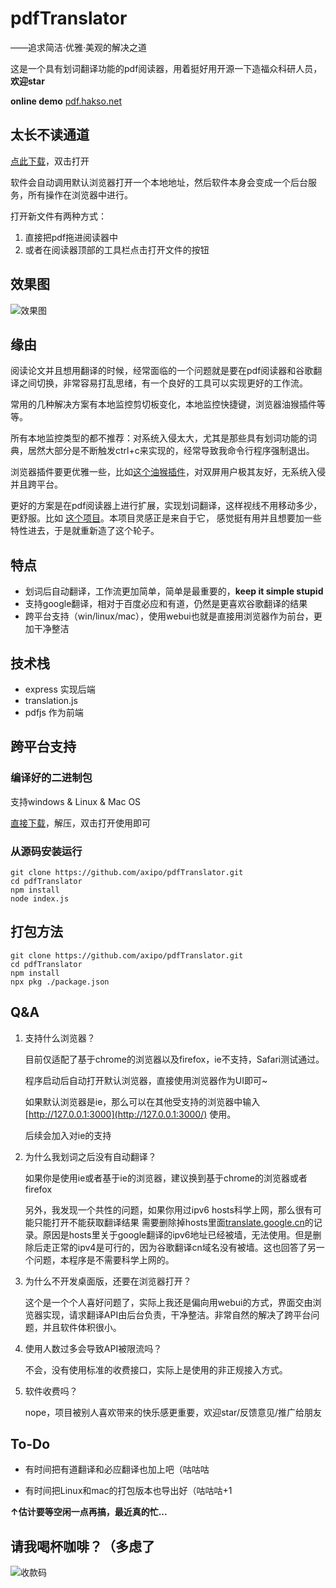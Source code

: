 # pdfTranslator

——追求简洁·优雅·美观的解决之道

这是一个具有划词翻译功能的pdf阅读器，用着挺好用开源一下造福众科研人员，**欢迎star**

**online demo** [pdf.hakso.net](https://pdf.hakso.net/)

## 太长不读通道
[点此下载](https://github.com/axipo/pdfTranslator/releases)，双击打开

软件会自动调用默认浏览器打开一个本地地址，然后软件本身会变成一个后台服务，所有操作在浏览器中进行。

打开新文件有两种方式：
1. 直接把pdf拖进阅读器中
2. 或者在阅读器顶部的工具栏点击打开文件的按钮


## 效果图

![效果图](https://cdn.0x00.eu.org/d/QAWVuDDRVf.gif)

## 缘由

阅读论文并且想用翻译的时候，经常面临的一个问题就是要在pdf阅读器和谷歌翻译之间切换，非常容易打乱思绪，有一个良好的工具可以实现更好的工作流。

常用的几种解决方案有本地监控剪切板变化，本地监控快捷键，浏览器油猴插件等等。

所有本地监控类型的都不推荐：对系统入侵太大，尤其是那些具有划词功能的词典，居然大部分是不断触发ctrl+c来实现的，经常导致我命令行程序强制退出。

浏览器插件要更优雅一些，比如[这个油猴插件](https://greasyfork.org/en/scripts/374339-google-translate-utils)，对双屏用户极其友好，无系统入侵并且跨平台。

更好的方案是在pdf阅读器上进行扩展，实现划词翻译，这样视线不用移动多少，更舒服。比如 [这个项目](https://github.com/do-something-for-fun/thesis-helper)。本项目灵感正是来自于它， 感觉挺有用并且想要加一些特性进去，于是就重新造了这个轮子。


## 特点

- 划词后自动翻译，工作流更加简单，简单是最重要的，**keep it simple stupid**
- 支持google翻译，相对于百度必应和有道，仍然是更喜欢谷歌翻译的结果
- 跨平台支持（win/linux/mac），使用webui也就是直接用浏览器作为前台，更加干净整洁


## 技术栈

- express 实现后端
- translation.js
- pdfjs 作为前端

## 跨平台支持

### 编译好的二进制包

支持windows & Linux & Mac OS

[直接下载](https://github.com/axipo/pdfTranslator/releases)，解压，双击打开使用即可

### 从源码安装运行

    git clone https://github.com/axipo/pdfTranslator.git
    cd pdfTranslator
    npm install
    node index.js

## 打包方法

    git clone https://github.com/axipo/pdfTranslator.git
    cd pdfTranslator
    npm install
    npx pkg ./package.json
    
## Q&A

1. 支持什么浏览器？

	目前仅适配了基于chrome的浏览器以及firefox，ie不支持，Safari测试通过。

	程序启动后自动打开默认浏览器，直接使用浏览器作为UI即可~

	如果默认浏览器是ie，那么可以在其他受支持的浏览器中输入[http://127.0.0.1:3000](http://127.0.0.1:3000/) 使用。

	后续会加入对ie的支持
 
2. 为什么我划词之后没有自动翻译？

	如果你是使用ie或者基于ie的浏览器，建议换到基于chrome的浏览器或者firefox

	另外，我发现一个共性的问题，如果你用过ipv6 hosts科学上网，那么很有可能只能打开不能获取翻译结果 需要删除掉hosts里面[translate.google.cn](http://translate.google.cn/)的记录。原因是hosts里关于google翻译的ipv6地址已经被墙，无法使用。但是删除后走正常的ipv4是可行的，因为谷歌翻译cn域名没有被墙。这也回答了另一个问题，本程序是不需要科学上网的。

3. 为什么不开发桌面版，还要在浏览器打开？

	这个是一个个人喜好问题了，实际上我还是偏向用webui的方式，界面交由浏览器实现，请求翻译API由后台负责，干净整洁。非常自然的解决了跨平台问题，并且软件体积很小。
	
4. 使用人数过多会导致API被限流吗？

	不会，没有使用标准的收费接口，实际上是使用的非正规接入方式。

5. 软件收费吗？

	nope，项目被别人喜欢带来的快乐感更重要，欢迎star/反馈意见/推广给朋友
    
## To-Do

- 有时间把有道翻译和必应翻译也加上吧（咕咕咕

- 有时间把Linux和mac的打包版本也导出好（咕咕咕+1

**↑估计要等空闲一点再搞，最近真的忙...**

## 请我喝杯咖啡？（多虑了

![收款码](https://cdn.0x00.eu.org/d/XxcO1sJGMi.png)
